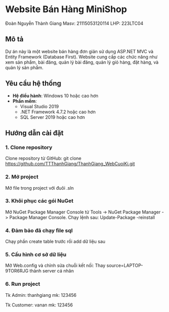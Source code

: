 # Website Bán Hàng MiniShop
Đoàn Nguyễn Thành Giang
Masv: 21115053120114
LHP: 223LTC04

## Mô tả

Dự án này là một website bán hàng đơn giản sử dụng ASP.NET MVC và Entity Framework (Database First). Website cung cấp các chức năng như xem sản phẩm, bài đăng, quản lý bài đăng,
quản lý giỏ hàng, đặt hàng, và quản lý sản phẩm.

## Yêu cầu hệ thống

- **Hệ điều hành**: Windows 10 hoặc cao hơn
- **Phần mềm**:
  - Visual Studio 2019
  - .NET Framework 4.7.2 hoặc cao hơn
  - SQL Server 2019 hoặc cao hơn

## Hướng dẫn cài đặt
### 1. Clone repository
Clone repository từ GitHub:
git clone https://github.com/TTThanhGiang/ThanhGiang_WebCuoiKi.git

### 2. Mở project 
Mở file trong project với đuôi .sln

### 3. Khôi phục các gói NuGet
Mở NuGet Package Manager Console từ Tools -> NuGet Package Manager -> Package Manager Console.
Chạy lệnh sau:
Update-Package -reinstall

### 4. Đảm bảo đã chạy file sql
Chạy phần create table trước rồi add dữ liệu sau

### 5. Cấu hình cơ sở dữ liệu
Mở Web.config và chỉnh sửa chuỗi kết nối: Thay source=LAPTOP-9TOR6RJG thành server cá nhân
<connectionStrings>
    <add name="dbMiniShopEntities2" connectionString="metadata=res://*/Models.MiniShopModel.csdl|res://*/Models.MiniShopModel.ssdl|res://*/Models.MiniShopModel.msl;provider=System.Data.SqlClient;provider connection string=&quot;data source=LAPTOP-9TOR6RJG;initial catalog=dbMiniShop;integrated security=True;MultipleActiveResultSets=True;App=EntityFramework&quot;" providerName="System.Data.EntityClient" />
</connectionStrings>
### 6. Run project
Tk Admin: thanhgiang
      mk: 123456

Tk Customer: vanan
      mk: 123456
